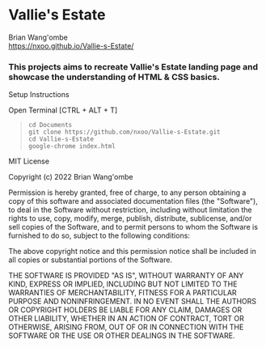 # Vallie's Estate
Brian Wang'ombe  
https://nxoo.github.io/Vallie-s-Estate/  

### This projects aims to recreate Vallie's Estate landing page and showcase the understanding of HTML & CSS basics.
Setup Instructions  

Open Terminal [CTRL + ALT + T]  
>`cd Documents`   
>`git clone https://github.com/nxoo/Vallie-s-Estate.git`   
>`cd Vallie-s-Estate`  
>`google-chrome index.html`

MIT License

Copyright (c) 2022 Brian Wang'ombe

Permission is hereby granted, free of charge, to any person obtaining a copy
of this software and associated documentation files (the "Software"), to deal
in the Software without restriction, including without limitation the rights
to use, copy, modify, merge, publish, distribute, sublicense, and/or sell
copies of the Software, and to permit persons to whom the Software is
furnished to do so, subject to the following conditions:

The above copyright notice and this permission notice shall be included in all
copies or substantial portions of the Software.

THE SOFTWARE IS PROVIDED "AS IS", WITHOUT WARRANTY OF ANY KIND, EXPRESS OR
IMPLIED, INCLUDING BUT NOT LIMITED TO THE WARRANTIES OF MERCHANTABILITY,
FITNESS FOR A PARTICULAR PURPOSE AND NONINFRINGEMENT. IN NO EVENT SHALL THE
AUTHORS OR COPYRIGHT HOLDERS BE LIABLE FOR ANY CLAIM, DAMAGES OR OTHER
LIABILITY, WHETHER IN AN ACTION OF CONTRACT, TORT OR OTHERWISE, ARISING FROM,
OUT OF OR IN CONNECTION WITH THE SOFTWARE OR THE USE OR OTHER DEALINGS IN THE
SOFTWARE.

